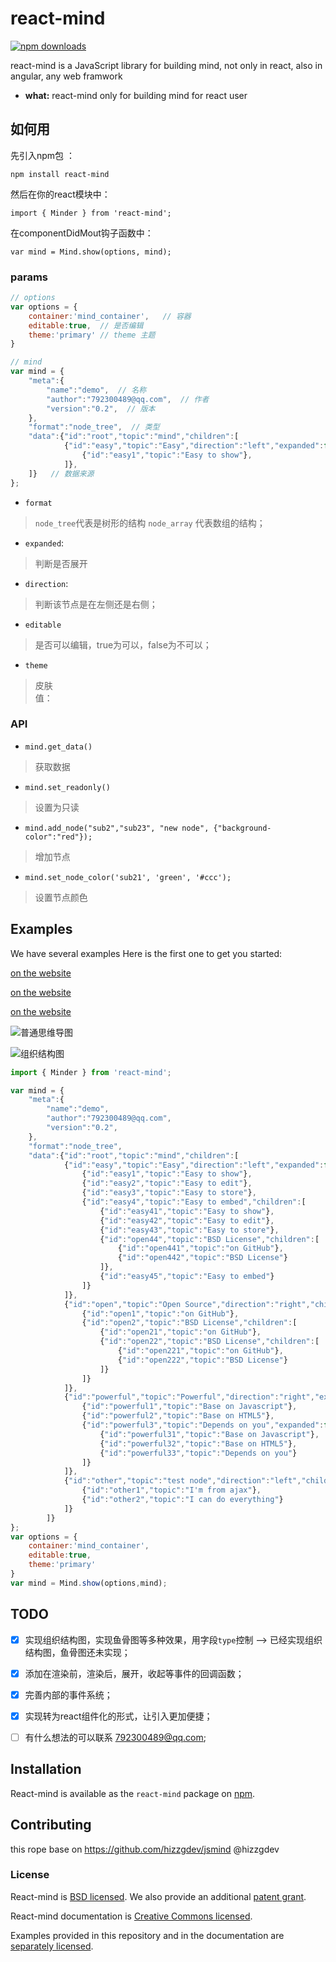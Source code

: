 # react-mind
[![npm downloads](https://img.shields.io/npm/dt/react-mind.svg?maxAge=2592000)](http://npmjs.com/package/react-mind)

react-mind is a JavaScript library for building mind, not only in react, also in angular, any web framwork

* **what:** react-mind only for building mind for react user

## 如何用

先引入npm包 ：    

`npm install react-mind`   

然后在你的react模块中： 

`import { Minder } from 'react-mind';`

在componentDidMout钩子函数中：

`var mind = Mind.show(options, mind);`

### params
```js
// options
var options = {
    container:'mind_container',   // 容器
    editable:true,  // 是否编辑
    theme:'primary' // theme 主题
}
```

```js
// mind
var mind = {
    "meta":{
        "name":"demo",  // 名称
        "author":"792300489@qq.com",  // 作者
        "version":"0.2",  // 版本
    },
    "format":"node_tree",  // 类型 
    "data":{"id":"root","topic":"mind","children":[
            {"id":"easy","topic":"Easy","direction":"left","expanded":false,"children":[
                {"id":"easy1","topic":"Easy to show"},
            ]},
    ]}   // 数据来源
};

```

* `format`
> `node_tree`代表是树形的结构  `node_array` 代表数组的结构；

* `expanded`:
> 判断是否展开

* `direction`:
> 判断该节点是在左侧还是右侧；

* `editable`
> 是否可以编辑，true为可以，false为不可以；

* `theme`
> 皮肤   
> 值：

### API
- `mind.get_data()`
> 获取数据

- `mind.set_readonly()`
> 设置为只读

- `mind.add_node("sub2","sub23", "new node", {"background-color":"red"});`
> 增加节点

- `mind.set_node_color('sub21', 'green', '#ccc');`
> 设置节点颜色

## Examples

We have several examples  Here is the first one to get you started:

[on the website](https://guimeisang.github.io/react-mind/example/demo1.html)

[on the website](https://guimeisang.github.io/react-mind/example/demo2.html)

[on the website](https://guimeisang.github.io/react-mind/example/demo3.html)


![普通思维导图](http://oi9n0t0p1.bkt.clouddn.com/mind_demo2.png)

![组织结构图](http://oi9n0t0p1.bkt.clouddn.com/react-mind/downMind.png)

```js
import { Minder } from 'react-mind';

var mind = {
    "meta":{
        "name":"demo",
        "author":"792300489@qq.com",
        "version":"0.2",
    },
    "format":"node_tree",
    "data":{"id":"root","topic":"mind","children":[
            {"id":"easy","topic":"Easy","direction":"left","expanded":false,"children":[
                {"id":"easy1","topic":"Easy to show"},
                {"id":"easy2","topic":"Easy to edit"},
                {"id":"easy3","topic":"Easy to store"},
                {"id":"easy4","topic":"Easy to embed","children":[
                    {"id":"easy41","topic":"Easy to show"},
                    {"id":"easy42","topic":"Easy to edit"},
                    {"id":"easy43","topic":"Easy to store"},
                    {"id":"open44","topic":"BSD License","children":[
                        {"id":"open441","topic":"on GitHub"},
                        {"id":"open442","topic":"BSD License"}
                    ]},
                    {"id":"easy45","topic":"Easy to embed"}
                ]}
            ]},
            {"id":"open","topic":"Open Source","direction":"right","children":[
                {"id":"open1","topic":"on GitHub"},
                {"id":"open2","topic":"BSD License","children":[
                    {"id":"open21","topic":"on GitHub"},
                    {"id":"open22","topic":"BSD License","children":[
                        {"id":"open221","topic":"on GitHub"},
                        {"id":"open222","topic":"BSD License"}
                    ]}
                ]}
            ]},
            {"id":"powerful","topic":"Powerful","direction":"right","expanded":false,"children":[
                {"id":"powerful1","topic":"Base on Javascript"},
                {"id":"powerful2","topic":"Base on HTML5"},
                {"id":"powerful3","topic":"Depends on you","expanded":false,"children":[
                    {"id":"powerful31","topic":"Base on Javascript"},
                    {"id":"powerful32","topic":"Base on HTML5"},
                    {"id":"powerful33","topic":"Depends on you"}
                ]}
            ]},
            {"id":"other","topic":"test node","direction":"left","children":[
                {"id":"other1","topic":"I'm from ajax"},
                {"id":"other2","topic":"I can do everything"}
            ]}
        ]}
};
var options = {
    container:'mind_container',
    editable:true,
    theme:'primary'
}
var mind = Mind.show(options,mind);
```

## TODO

- [x] 实现组织结构图，实现鱼骨图等多种效果，用字段`type`控制 --> 已经实现组织结构图，鱼骨图还未实现；
- [x] 添加在渲染前，渲染后，展开，收起等事件的回调函数；
- [x] 完善内部的事件系统；
- [x] 实现转为react组件化的形式，让引入更加便捷；
- [ ] 有什么想法的可以联系 792300489@qq.com;


## Installation

React-mind is available as the `react-mind` package on [npm](https://www.npmjs.com/).

## Contributing
this rope base on https://github.com/hizzgdev/jsmind @hizzgdev

### License

React-mind is [BSD licensed](./LICENSE). We also provide an additional [patent grant](./PATENTS).

React-mind documentation is [Creative Commons licensed](./LICENSE-docs).

Examples provided in this repository and in the documentation are [separately licensed](./LICENSE-examples).
